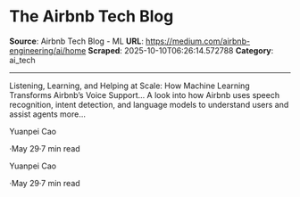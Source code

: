 # The Airbnb Tech Blog

**Source**: Airbnb Tech Blog - ML
**URL**: https://medium.com/airbnb-engineering/ai/home
**Scraped**: 2025-10-10T06:26:14.572788
**Category**: ai_tech

---

Listening, Learning, and Helping at Scale: How Machine Learning Transforms Airbnb’s Voice Support…
A look into how Airbnb uses speech recognition, intent detection, and language models to understand users and assist agents more…

Yuanpei Cao

·May 29·7 min read

Yuanpei Cao

·May 29·7 min read

